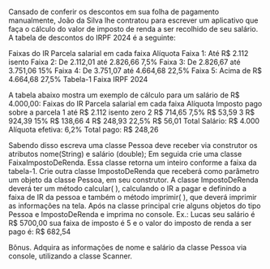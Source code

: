 Cansado de conferir os descontos em sua folha de pagamento manualmente, João da Silva lhe contratou para escrever um aplicativo que faça o cálculo do valor de imposto de renda a ser recolhido de seu salário. A tabela de descontos do IRPF 2024 é a seguinte:

Faixas do IR Parcela salarial em cada faixa Alíquota
Faixa 1: Até R$ 2.112 isento
Faixa 2: De 2.112,01 até 2.826,66 7,5%
Faixa 3: De 2.826,67 até 3.751,06 15%
Faixa 4: De 3.751,07 até 4.664,68 22,5%
Faixa 5: Acima de R$ 4.664,68 27,5%
Tabela-1 Faixa IRPF 2024

A tabela abaixo mostra um exemplo de cálculo para um salário de R$ 4.000,00:
Faixas do IR Parcela salarial em cada faixa Alíquota Imposto pago sobre a parcela
1 até R$ 2.112 isento zero
2 R$ 714,65 7,5% R$ 53,59
3 R$ 924,39 15% R$ 138,66
4 R$ 248,93 22,5% R$ 56,01
Total Salário: R$ 4.000
Alíquota efetiva: 6,2% Total pago: R$ 248,26

Sabendo disso escreva uma classe Pessoa deve receber via construtor os atributos nome(String)
e salário (double);
Em seguida crie uma classe FaixaImpostoDeRenda. Essa classe retorna um inteiro conforme a faixa da tabela-1. Crie outra classe ImpostoDeRenda que receberá como parâmetro um objeto da classe Pessoa, em seu construtor. A classe ImpostoDeRenda deverá ter um método calcular( ),
calculando o IR a pagar e definindo a faixa de IR da pessoa e também o método imprimir( ), que deverá imprimir as informações na tela.
Após na classe principal crie alguns objetos do tipo Pessoa e ImpostoDeRenda e imprima no
console.
Ex.: Lucas seu salário é R$ 5700,00 sua faixa de imposto é 5 e o valor do imposto de renda a ser pago é: R$ 682,54

Bônus.
Adquira as informações de nome e salário da classe Pessoa via console, utilizando a classe Scanner.

